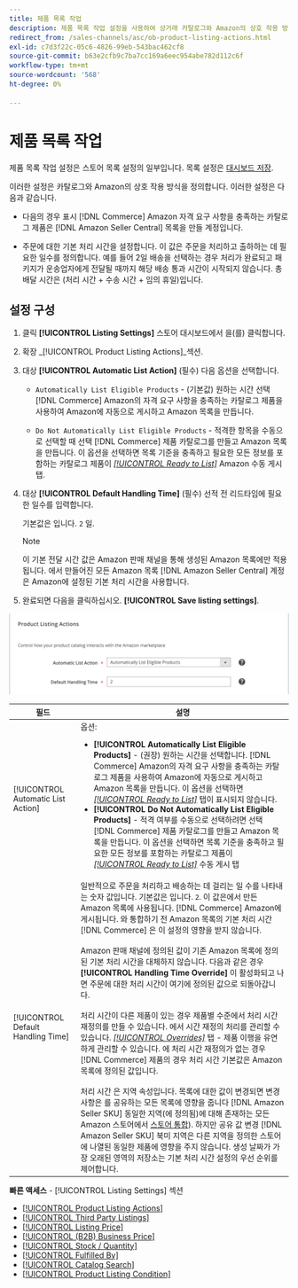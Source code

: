 ```yaml
---
title: 제품 목록 작업
description: 제품 목록 작업 설정을 사용하여 상거래 카탈로그와 Amazon의 상호 작용 방식을 정의합니다.
redirect_from: /sales-channels/asc/ob-product-listing-actions.html
exl-id: c7d3f22c-05c6-4826-99eb-543bac462cf8
source-git-commit: b63e2cfb9c7ba7cc169a6eec954abe782d112c6f
workflow-type: tm+mt
source-wordcount: '568'
ht-degree: 0%

---
```


# 제품 목록 작업

제품 목록 작업 설정은 스토어 목록 설정의 일부입니다. 목록 설정은 [대시보드 저장](./amazon-store-dashboard.md).

이러한 설정은 카탈로그와 Amazon의 상호 작용 방식을 정의합니다. 이러한 설정은 다음과 같습니다.

- 다음의 경우 표시 [!DNL Commerce] Amazon 자격 요구 사항을 충족하는 카탈로그 제품은 [!DNL Amazon Seller Central] 목록을 만들 계정입니다.

- 주문에 대한 기본 처리 시간을 설정합니다. 이 값은 주문을 처리하고 출하하는 데 필요한 일수를 정의합니다. 예를 들어 2일 배송을 선택하는 경우 처리가 완료되고 패키지가 운송업자에게 전달될 때까지 해당 배송 통과 시간이 시작되지 않습니다. 총 배달 시간은 (처리 시간 + 수송 시간 + 임의 휴일)입니다.

## 설정 구성

1. 클릭 **[!UICONTROL Listing Settings]** 스토어 대시보드에서 을(를) 클릭합니다.

1. 확장 _[!UICONTROL Product Listing Actions]_섹션.

1. 대상 **[!UICONTROL Automatic List Action]** (필수) 다음 옵션을 선택합니다.

   - `Automatically List Eligible Products` - (기본값) 원하는 시간 선택 [!DNL Commerce] Amazon의 자격 요구 사항을 충족하는 카탈로그 제품을 사용하여 Amazon에 자동으로 게시하고 Amazon 목록을 만듭니다.

   - `Do Not Automatically List Eligible Products` - 적격한 항목을 수동으로 선택할 때 선택 [!DNL Commerce] 제품 카탈로그를 만들고 Amazon 목록을 만듭니다. 이 옵션을 선택하면 목록 기준을 충족하고 필요한 모든 정보를 포함하는 카탈로그 제품이 [_[!UICONTROL Ready to List]_](./ready-to-list.md) Amazon 수동 게시 탭.

1. 대상 **[!UICONTROL Default Handling Time]** (필수) 선적 전 리드타임에 필요한 일수를 입력합니다.

   기본값은 입니다. `2` 일.

   >[!NOTE]
   >
   >이 기본 전달 시간 값은 Amazon 판매 채널을 통해 생성된 Amazon 목록에만 적용됩니다. 에서 만들어진 모든 Amazon 목록 [!DNL Amazon Seller Central] 계정은 Amazon에 설정된 기본 처리 시간을 사용합니다.

1. 완료되면 다음을 클릭하십시오. **[!UICONTROL Save listing settings]**.

![제품 목록 작업](assets/amazon-product-listing-actions.png)

| 필드 | 설명 |
|--- |--- |
| [!UICONTROL Automatic List Action] | 옵션:<ul><li>**[!UICONTROL Automatically List Eligible Products]** - (권장) 원하는 시간을 선택합니다. [!DNL Commerce] Amazon의 자격 요구 사항을 충족하는 카탈로그 제품을 사용하여 Amazon에 자동으로 게시하고 Amazon 목록을 만듭니다. 이 옵션을 선택하면 [_[!UICONTROL Ready to List]_](./ready-to-list.md) 탭이 표시되지 않습니다. </li><li>**[!UICONTROL Do Not Automatically List Eligible Products]** - 적격 여부를 수동으로 선택하려면 선택 [!DNL Commerce] 제품 카탈로그를 만들고 Amazon 목록을 만듭니다. 이 옵션을 선택하면 목록 기준을 충족하고 필요한 모든 정보를 포함하는 카탈로그 제품이 [_[!UICONTROL Ready to List]_](./ready-to-list.md) 수동 게시 탭</li></ul> |
| [!UICONTROL Default Handling Time] | 일반적으로 주문을 처리하고 배송하는 데 걸리는 일 수를 나타내는 숫자 값입니다. 기본값은 입니다. `2`. 이 값은에서 만든 Amazon 목록에 사용됩니다. [!DNL Commerce] Amazon에 게시됩니다. 와 통합하기 전 Amazon 목록의 기본 처리 시간 [!DNL Commerce] 은 이 설정의 영향을 받지 않습니다.<br><br>Amazon 판매 채널에 정의된 값이 기존 Amazon 목록에 정의된 기본 처리 시간을 대체하지 않습니다. 다음과 같은 경우 **[!UICONTROL Handling Time Override]** 이 활성화되고 나면 주문에 대한 처리 시간이 여기에 정의된 값으로 되돌아갑니다.<br><br>처리 시간이 다른 제품이 있는 경우 제품별 수준에서 처리 시간 재정의를 만들 수 있습니다. 에서 시간 재정의 처리를 관리할 수 있습니다. [_[!UICONTROL Overrides]_](./overrides.md) 탭 - 제품 이행을 유연하게 관리할 수 있습니다. 에 처리 시간 재정의가 없는 경우 [!DNL Commerce] 제품의 경우 처리 시간 기본값은 Amazon 목록에 정의된 값입니다.<br><br>처리 시간 은 지역 속성입니다. 목록에 대한 값이 변경되면 변경 사항은 를 공유하는 모든 목록에 영향을 줍니다 [!DNL Amazon Seller SKU] 동일한 지역(에 정의됨)에 대해 존재하는 모든 Amazon 스토어에서 [스토어 통합](./store-integration.md)). 하지만 공유 값 변경 [!DNL Amazon Seller SKU] 북미 지역은 다른 지역을 정의한 스토어에 나열된 동일한 제품에 영향을 주지 않습니다. 생성 날짜가 가장 오래된 영역의 저장소는 기본 처리 시간 설정의 우선 순위를 제어합니다. |

**빠른 액세스** - [!UICONTROL Listing Settings] 섹션

- [[!UICONTROL Product Listing Actions]](./product-listing-actions.md)
- [[!UICONTROL Third Party Listings]](./third-party-listing-settings.md)
- [[!UICONTROL Listing Price]](./listing-price.md)
- [[!UICONTROL (B2B) Business Price]](./business-pricing.md)
- [[!UICONTROL Stock / Quantity]](./stock-quantity.md)
- [[!UICONTROL Fulfilled By]](./fulfilled-by.md)
- [[!UICONTROL Catalog Search]](./catalog-search.md)
- [[!UICONTROL Product Listing Condition]](./product-listing-condition.md)
